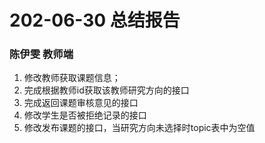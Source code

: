 # 202-06-30 总结报告
### 陈伊雯 教师端
1. 修改教师获取课题信息；
2. 完成根据教师id获取该教师研究方向的接口
3. 完成返回课题审核意见的接口
4. 修改学生是否被拒绝记录的接口
5. 修改发布课题的接口，当研究方向未选择时topic表中为空值
